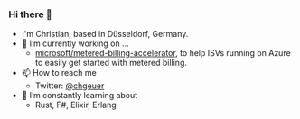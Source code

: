 ### Hi there 👋

- I'm Christian, based in Düsseldorf, Germany. 
- 🔭 I’m currently working on ...
  - [microsoft/metered-billing-accelerator](https://github.com/microsoft/metered-billing-accelerator), to help ISVs running on Azure to easily get started with metered billing.
- 📫 How to reach me
  - Twitter: [@chgeuer](https://twitter.com/chgeuer/)
- 🌱 I’m constantly learning about
  - Rust, F#, Elixir, Erlang

<!--
**chgeuer/chgeuer** is a ✨ _special_ ✨ repository because its `README.md` (this file) appears on your GitHub profile.

Here are some ideas to get you started:

- 
- 👯 I’m looking to collaborate on ...
- 🤔 I’m looking for help with ...
- 💬 Ask me about ...
- 📫 How to reach me: ...
- 😄 Pronouns: ...
- ⚡ Fun fact: ...
-->
